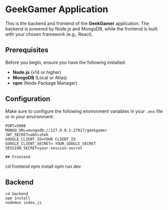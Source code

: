 # GeekGamer Application

This is the backend and frontend of the **GeekGamer** application. The backend is powered by Node.js and MongoDB, while the frontend is built with your chosen framework (e.g., React).

## Prerequisites

Before you begin, ensure you have the following installed:

- **Node.js** (v14 or higher)
- **MongoDB** (Local or Atlas)
- **npm** (Node Package Manager)

## Configuration

Make sure to configure the following environment variables in your `.env` file or in your environment:

```env
PORT=5000
MONGO_URL=mongodb://127.0.0.1:27017/geekgamer
JWT_SECRET=abhishek
GOOGLE_CLIENT_ID=YOUR CLIENT_ID
GOOGLE_CLIENT_SECRET= YOUR_GOOGLE_SECRET
SESSION_SECRET=your-session-secret

## Frontend

```
cd frontend
npm install
npm run dev

## Backend

```
cd backend
npm install
nodemon index.js




